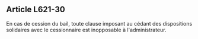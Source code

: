 Article L621-30
----
En cas de cession du bail, toute clause imposant au cédant des dispositions
solidaires avec le cessionnaire est inopposable à l'administrateur.
